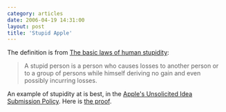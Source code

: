 ```yaml
---
category: articles
date: 2006-04-19 14:31:00
layout: post
title: 'Stupid Apple'
---
```


<p>The definition is from <a href="http://www.mentalsoup.com/mentalsoup/basic.htm">The basic laws of human stupidity</a>:</p>

<blockquote>A stupid person is a person who causes losses to another person or to a group of persons while himself deriving no gain and even possibly incurring losses.</blockquote>

<p>An example of stupidity at is best, in the <a href="http://www.apple.com/legal/policies/ideas.html">Apple's Unsolicited Idea Submission Policy</a>. Here is <a href="http://cbs5.com/investigates/local_story_103023852.html">the proof</a>.</p>
